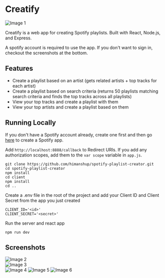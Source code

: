 # Creatify

![Image 1](https://raw.githubusercontent.com/himanshup/spotify-playlist-creator/master/screenshots/home.png)

Creatify is a web app for creating Spotify playlists. Built with React, Node.js, and Express.

A spotify account is required to use the app. If you don't want to sign in, checkout the screenshots at the bottom.

## Features

- Create a playlist based on an artist (gets related artists + top tracks for each artist)
- Create a playlist based on search criteria (returns 50 playlists matching search criteria and finds the top tracks across all playlists)
- View your top tracks and create a playlist with them
- View your top artists and create a playlist based on them

## Running Locally

If you don't have a Spotify account already, create one first and then go [here](https://developer.spotify.com/dashboard/login) to create a Spotify app.  

Add `http://localhost:8888/callback` to Redirect URIs. If you add any authorization scopes, add them to the `var scope` variable in `app.js`.  

```
git clone https://github.com/himanshup/spotify-playlist-creator.git
cd spotify-playlist-creator
npm install
cd client
npm install
cd ..
```

Create a .env file in the root of the project and add your Client ID and Client Secret from the app you just created  

```
CLIENT_ID='<id>'
CLIENT_SECRET='<secret>'
```

Run the server and react app  

```
npm run dev
```

## Screenshots

![Image 2](https://raw.githubusercontent.com/himanshup/spotify-playlist-creator/master/screenshots/hot100.png)  
![Image 3](https://raw.githubusercontent.com/himanshup/spotify-playlist-creator/master/screenshots/search.png)  
![Image 4](https://raw.githubusercontent.com/himanshup/spotify-playlist-creator/master/screenshots/image4.png)
![Image 5](https://raw.githubusercontent.com/himanshup/spotify-playlist-creator/master/screenshots/topTracks.png)
![Image 6](https://raw.githubusercontent.com/himanshup/spotify-playlist-creator/master/screenshots/searchPlaylists.png)
